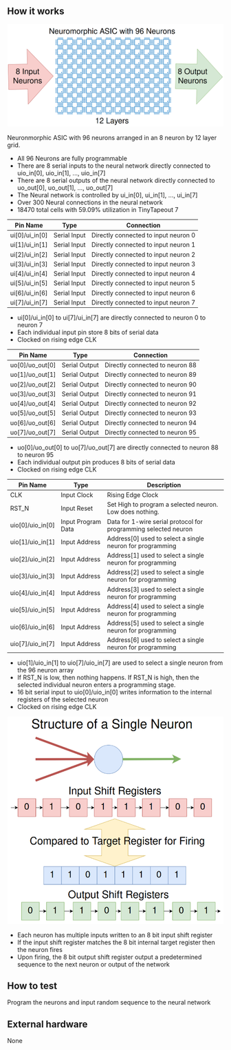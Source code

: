 <!---

This file is used to generate your project datasheet. Please fill in the information below and delete any unused
sections.

You can also include images in this folder and reference them in the markdown. Each image must be less than
512 kb in size, and the combined size of all images must be less than 1 MB.
-->


## How it works


![](../overview.png)

Neuronmorphic ASIC with 96 neurons arranged in an 8 neuron by 12 layer grid.
* All 96 Neurons are fully programmable
* There are 8 serial inputs to the neural network directly connected to uio_in[0], uio_in[1], ..., uio_in[7]
* There are 8 serial outputs of the neural network directly connected to uo_out[0], uo_out[1], ..., uo_out[7]
* The Neural network is controlled by ui_in[0], ui_in[1], ..., ui_in[7]
* Over 300 Neural connections in the neural network
* 18470 total cells with 59.09% utilization in TinyTapeout 7 

| Pin Name       | Type         | Connection                           |
|----------------|--------------|--------------------------------------|
| ui[0]/ui_in[0] | Serial Input | Directly connected to input neuron 0 |
| ui[1]/ui_in[1] | Serial Input | Directly connected to input neuron 1 |
| ui[2]/ui_in[2] | Serial Input | Directly connected to input neuron 2 |
| ui[3]/ui_in[3] | Serial Input | Directly connected to input neuron 3 |
| ui[4]/ui_in[4] | Serial Input | Directly connected to input neuron 4 |
| ui[5]/ui_in[5] | Serial Input | Directly connected to input neuron 5 |
| ui[6]/ui_in[6] | Serial Input | Directly connected to input neuron 6 |
| ui[7]/ui_in[7] | Serial Input | Directly connected to input neuron 7 |

* ui[0]/ui_in[0] to ui[7]/ui_in[7] are directly connected to neuron 0 to neuron 7
* Each individual input pin store 8 bits of serial data
* Clocked on rising edge CLK


| Pin Name        | Type          | Connection                      |
|-----------------|---------------|---------------------------------|
| uo[0]/uo_out[0] | Serial Output | Directly connected to neuron 88 |
| uo[1]/uo_out[1] | Serial Output | Directly connected to neuron 89 |
| uo[2]/uo_out[2] | Serial Output | Directly connected to neuron 90 |
| uo[3]/uo_out[3] | Serial Output | Directly connected to neuron 91 |
| uo[4]/uo_out[4] | Serial Output | Directly connected to neuron 92 |
| uo[5]/uo_out[5] | Serial Output | Directly connected to neuron 93 |
| uo[6]/uo_out[6] | Serial Output | Directly connected to neuron 94 |
| uo[7]/uo_out[7] | Serial Output | Directly connected to neuron 95 |

* uo[0]/uo_out[0] to uo[7]/uo_out[7] are directly connected to neuron 88 to neuron 95
* Each individual output pin produces 8 bits of serial data
* Clocked on rising edge CLK


| Pin Name         | Type               | Description                                                     |
|------------------|--------------------|-----------------------------------------------------------------|
| CLK              | Input Clock        | Rising Edge Clock                                               |
| RST_N            | Input Reset        | Set High to program a selected neuron. Low does nothing.        |
| uio[0]/uio_in[0] | Input Program Data | Data for 1-wire serial protocol for programming selected neuron |
| uio[1]/uio_in[1] | Input Address      | Address[0] used to select a single neuron for programming       |
| uio[2]/uio_in[2] | Input Address      | Address[1] used to select a single neuron for programming       |
| uio[3]/uio_in[3] | Input Address      | Address[2] used to select a single neuron for programming       |
| uio[4]/uio_in[4] | Input Address      | Address[3] used to select a single neuron for programming       |
| uio[5]/uio_in[5] | Input Address      | Address[4] used to select a single neuron for programming       |
| uio[6]/uio_in[6] | Input Address      | Address[5] used to select a single neuron for programming       |
| uio[7]/uio_in[7] | Input Address      | Address[6] used to select a single neuron for programming       |

* uio[1]/uio_in[1] to uio[7]/uio_in[7] are used to select a single neuron from the 96 neuron array
* If RST_N is low, then nothing happens. If RST_N is high, then the selected individual neuron enters a programming stage.
* 16 bit serial input to uio[0]/uio_in[0] writes information to the internal registers of the selected neuron
* Clocked on rising edge CLK



![](../singleneuron.png)

* Each neuron has multiple inputs written to an 8 bit input shift register
* If the input shift register matches the 8 bit internal target register then the neuron fires
* Upon firing, the 8 bit output shift register output a predetermined sequence to the next neuron or output of the network


## How to test

Program the neurons and input random sequence to the neural network

## External hardware

None
